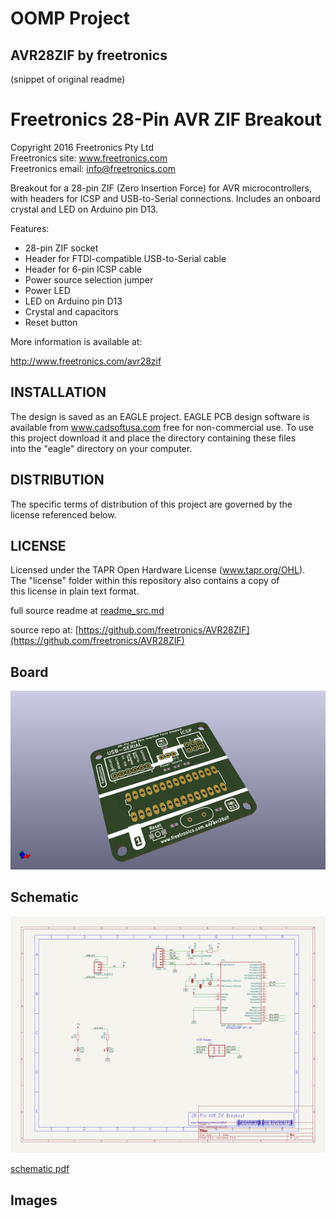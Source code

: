 # OOMP Project  
## AVR28ZIF  by freetronics  
  
(snippet of original readme)  
  
Freetronics 28-Pin AVR ZIF Breakout  
===================================  
Copyright 2016 Freetronics Pty Ltd    
Freetronics site:  www.freetronics.com    
Freetronics email: info@freetronics.com    
  
Breakout for a 28-pin ZIF (Zero Insertion Force) for AVR microcontrollers,  
with headers for ICSP and USB-to-Serial connections. Includes an onboard  
crystal and LED on Arduino pin D13.  
  
Features:  
  
 * 28-pin ZIF socket  
 * Header for FTDI-compatible USB-to-Serial cable  
 * Header for 6-pin ICSP cable  
 * Power source selection jumper  
 * Power LED  
 * LED on Arduino pin D13  
 * Crystal and capacitors  
 * Reset button  
  
More information is available at:  
  
  http://www.freetronics.com/avr28zif  
  
  
INSTALLATION  
------------  
The design is saved as an EAGLE project. EAGLE PCB design software is  
available from www.cadsoftusa.com free for non-commercial use. To use  
this project download it and place the directory containing these files  
into the "eagle" directory on your computer.  
  
  
DISTRIBUTION  
------------  
The specific terms of distribution of this project are governed by the  
license referenced below.  
  
  
LICENSE  
-------  
Licensed under the TAPR Open Hardware License (www.tapr.org/OHL).  
The "license" folder within this repository also contains a copy of  
this license in plain text format.  
  
  full source readme at [readme_src.md](readme_src.md)  
  
source repo at: [https://github.com/freetronics/AVR28ZIF](https://github.com/freetronics/AVR28ZIF)  
## Board  
  
[![working_3d.png](working_3d_600.png)](working_3d.png)  
## Schematic  
  
[![working_schematic.png](working_schematic_600.png)](working_schematic.png)  
  
[schematic pdf](working_schematic.pdf)  
## Images  
